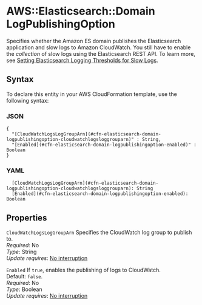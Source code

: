 # AWS::Elasticsearch::Domain LogPublishingOption<a name="aws-properties-elasticsearch-domain-logpublishingoption"></a>

Specifies whether the Amazon ES domain publishes the Elasticsearch application and slow logs to Amazon CloudWatch\. You still have to enable the *collection* of slow logs using the Elasticsearch REST API\. To learn more, see [Setting Elasticsearch Logging Thresholds for Slow Logs](https://docs.aws.amazon.com/elasticsearch-service/latest/developerguide/es-createupdatedomains.html#es-createdomain-configure-slow-logs-indices)\.

## Syntax<a name="aws-properties-elasticsearch-domain-logpublishingoption-syntax"></a>

To declare this entity in your AWS CloudFormation template, use the following syntax:

### JSON<a name="aws-properties-elasticsearch-domain-logpublishingoption-syntax.json"></a>

```
{
  "[CloudWatchLogsLogGroupArn](#cfn-elasticsearch-domain-logpublishingoption-cloudwatchlogsloggrouparn)" : String,
  "[Enabled](#cfn-elasticsearch-domain-logpublishingoption-enabled)" : Boolean
}
```

### YAML<a name="aws-properties-elasticsearch-domain-logpublishingoption-syntax.yaml"></a>

```
  [CloudWatchLogsLogGroupArn](#cfn-elasticsearch-domain-logpublishingoption-cloudwatchlogsloggrouparn): String
  [Enabled](#cfn-elasticsearch-domain-logpublishingoption-enabled): Boolean
```

## Properties<a name="aws-properties-elasticsearch-domain-logpublishingoption-properties"></a>

`CloudWatchLogsLogGroupArn`  <a name="cfn-elasticsearch-domain-logpublishingoption-cloudwatchlogsloggrouparn"></a>
Specifies the CloudWatch log group to publish to\.  
*Required*: No  
*Type*: String  
*Update requires*: [No interruption](https://docs.aws.amazon.com/AWSCloudFormation/latest/UserGuide/using-cfn-updating-stacks-update-behaviors.html#update-no-interrupt)

`Enabled`  <a name="cfn-elasticsearch-domain-logpublishingoption-enabled"></a>
If `true`, enables the publishing of logs to CloudWatch\.  
Default: `false`\.  
*Required*: No  
*Type*: Boolean  
*Update requires*: [No interruption](https://docs.aws.amazon.com/AWSCloudFormation/latest/UserGuide/using-cfn-updating-stacks-update-behaviors.html#update-no-interrupt)